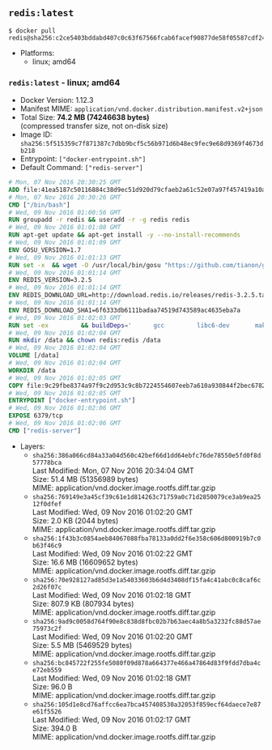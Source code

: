 ## `redis:latest`

```console
$ docker pull redis@sha256:c2ce5403bddabd407c0c63f67566fcab6facef90877de58f05587cdf244a28a8
```

-	Platforms:
	-	linux; amd64

### `redis:latest` - linux; amd64

-	Docker Version: 1.12.3
-	Manifest MIME: `application/vnd.docker.distribution.manifest.v2+json`
-	Total Size: **74.2 MB (74246638 bytes)**  
	(compressed transfer size, not on-disk size)
-	Image ID: `sha256:5f515359c7f871387c7dbb9bcf5c56b971d6b48ec9fec9e68d9369f4673db218`
-	Entrypoint: `["docker-entrypoint.sh"]`
-	Default Command: `["redis-server"]`

```dockerfile
# Mon, 07 Nov 2016 20:30:25 GMT
ADD file:41ea5187c50116884c38d9ec51d920d79cfaeb2a61c52e07a97f457419a10a4f in / 
# Mon, 07 Nov 2016 20:30:26 GMT
CMD ["/bin/bash"]
# Wed, 09 Nov 2016 01:00:56 GMT
RUN groupadd -r redis && useradd -r -g redis redis
# Wed, 09 Nov 2016 01:01:08 GMT
RUN apt-get update && apt-get install -y --no-install-recommends 		ca-certificates 		wget 	&& rm -rf /var/lib/apt/lists/*
# Wed, 09 Nov 2016 01:01:09 GMT
ENV GOSU_VERSION=1.7
# Wed, 09 Nov 2016 01:01:13 GMT
RUN set -x 	&& wget -O /usr/local/bin/gosu "https://github.com/tianon/gosu/releases/download/$GOSU_VERSION/gosu-$(dpkg --print-architecture)" 	&& wget -O /usr/local/bin/gosu.asc "https://github.com/tianon/gosu/releases/download/$GOSU_VERSION/gosu-$(dpkg --print-architecture).asc" 	&& export GNUPGHOME="$(mktemp -d)" 	&& gpg --keyserver ha.pool.sks-keyservers.net --recv-keys B42F6819007F00F88E364FD4036A9C25BF357DD4 	&& gpg --batch --verify /usr/local/bin/gosu.asc /usr/local/bin/gosu 	&& rm -r "$GNUPGHOME" /usr/local/bin/gosu.asc 	&& chmod +x /usr/local/bin/gosu 	&& gosu nobody true
# Wed, 09 Nov 2016 01:01:14 GMT
ENV REDIS_VERSION=3.2.5
# Wed, 09 Nov 2016 01:01:14 GMT
ENV REDIS_DOWNLOAD_URL=http://download.redis.io/releases/redis-3.2.5.tar.gz
# Wed, 09 Nov 2016 01:01:14 GMT
ENV REDIS_DOWNLOAD_SHA1=6f6333db6111badaa74519d743589ac4635eba7a
# Wed, 09 Nov 2016 01:02:03 GMT
RUN set -ex 		&& buildDeps=' 		gcc 		libc6-dev 		make 	' 	&& apt-get update 	&& apt-get install -y $buildDeps --no-install-recommends 	&& rm -rf /var/lib/apt/lists/* 		&& wget -O redis.tar.gz "$REDIS_DOWNLOAD_URL" 	&& echo "$REDIS_DOWNLOAD_SHA1 *redis.tar.gz" | sha1sum -c - 	&& mkdir -p /usr/src/redis 	&& tar -xzf redis.tar.gz -C /usr/src/redis --strip-components=1 	&& rm redis.tar.gz 		&& grep -q '^#define CONFIG_DEFAULT_PROTECTED_MODE 1$' /usr/src/redis/src/server.h 	&& sed -ri 's!^(#define CONFIG_DEFAULT_PROTECTED_MODE) 1$!\1 0!' /usr/src/redis/src/server.h 	&& grep -q '^#define CONFIG_DEFAULT_PROTECTED_MODE 0$' /usr/src/redis/src/server.h 		&& make -C /usr/src/redis 	&& make -C /usr/src/redis install 		&& rm -r /usr/src/redis 		&& apt-get purge -y --auto-remove $buildDeps
# Wed, 09 Nov 2016 01:02:04 GMT
RUN mkdir /data && chown redis:redis /data
# Wed, 09 Nov 2016 01:02:04 GMT
VOLUME [/data]
# Wed, 09 Nov 2016 01:02:04 GMT
WORKDIR /data
# Wed, 09 Nov 2016 01:02:05 GMT
COPY file:9c29fbe8374a97f9c2d953c9c8b7224554607eeb7a610a930844f2bec678265c in /usr/local/bin/ 
# Wed, 09 Nov 2016 01:02:05 GMT
ENTRYPOINT ["docker-entrypoint.sh"]
# Wed, 09 Nov 2016 01:02:06 GMT
EXPOSE 6379/tcp
# Wed, 09 Nov 2016 01:02:06 GMT
CMD ["redis-server"]
```

-	Layers:
	-	`sha256:386a066cd84a33a04d560c42bef66d1dd64ebfc76de78550e5fd0f8d57778bca`  
		Last Modified: Mon, 07 Nov 2016 20:34:04 GMT  
		Size: 51.4 MB (51356989 bytes)  
		MIME: application/vnd.docker.image.rootfs.diff.tar.gzip
	-	`sha256:769149e3a45cf39c61e1d814263c71759a0c71d2850079ce3ab9ea2512f0dfef`  
		Last Modified: Wed, 09 Nov 2016 01:02:20 GMT  
		Size: 2.0 KB (2044 bytes)  
		MIME: application/vnd.docker.image.rootfs.diff.tar.gzip
	-	`sha256:1f43b3c0854aeb84067088fba78133a0dd2f6e358c606d800919b7c0b63f46c9`  
		Last Modified: Wed, 09 Nov 2016 01:02:22 GMT  
		Size: 16.6 MB (16609652 bytes)  
		MIME: application/vnd.docker.image.rootfs.diff.tar.gzip
	-	`sha256:70e928127ad85d3e1a54033603b6d4d3408df15fa4c41abc0c8caf6c2d26f07c`  
		Last Modified: Wed, 09 Nov 2016 01:02:18 GMT  
		Size: 807.9 KB (807934 bytes)  
		MIME: application/vnd.docker.image.rootfs.diff.tar.gzip
	-	`sha256:9ad9c0058d764f90e8c838d8fbc02b7b63aec4a8b5a3232fc88d57ae75973c2f`  
		Last Modified: Wed, 09 Nov 2016 01:02:20 GMT  
		Size: 5.5 MB (5469529 bytes)  
		MIME: application/vnd.docker.image.rootfs.diff.tar.gzip
	-	`sha256:bc845722f255fe5080f09d878a664377e466a47864d83f9fdd7dba4ce72eb559`  
		Last Modified: Wed, 09 Nov 2016 01:02:18 GMT  
		Size: 96.0 B  
		MIME: application/vnd.docker.image.rootfs.diff.tar.gzip
	-	`sha256:105d1e8cd76affcc6ea7bca457408530a32053f859ecf64daece7e87e61f5526`  
		Last Modified: Wed, 09 Nov 2016 01:02:17 GMT  
		Size: 394.0 B  
		MIME: application/vnd.docker.image.rootfs.diff.tar.gzip

